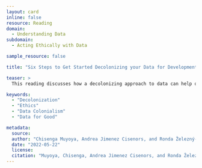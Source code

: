 ```yaml
---
layout: card
inline: false
resource: Reading
domain:
  - Understanding Data
subdomain:
  - Acting Ethically with Data

sample_resource: false

title: "Six Steps to Get Started Decolonizing your Data for Development"

teaser: >
  This reading discusses how a decolonizing approach to data can help one better understand how data-based technologies often reproduce and reinforce colonial structures of inequality.  As the title suggests, the reading also offers six steps that one can take for decolonizing data when working for public good.

keywords:
  - "Decolonization"
  - "Ethics"
  - "Data Colonialism"
  - "Data for Good"

metadata:
  source: 
  author: "Chisenga Muyoya, Andrea Jimenez Cisenors, and Ronda Železný-Green"
  date: "2022-05-22"
  license: 
  citation: "Muyoya, Chisenga, Andrea Jimenez Cisenors, and Ronda Železný-Green. ‘6 Steps to Get Started Decolonizing your Data for Development.’ Data.org. https://data.org/news/decolonizing-data-for-development/. 26 July 2024."
---
```

